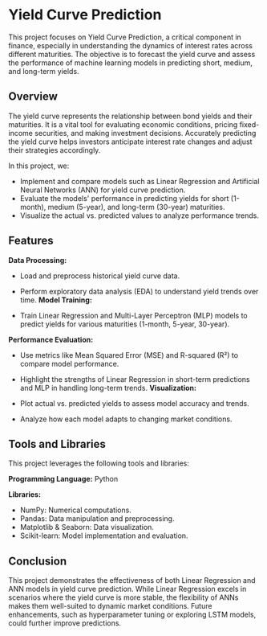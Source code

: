 # Yield Curve Prediction
This project focuses on Yield Curve Prediction, a critical component in finance, especially in understanding the dynamics of interest rates across different maturities. The objective is to forecast the yield curve and assess the performance of machine learning models in predicting short, medium, and long-term yields.

## Overview
The yield curve represents the relationship between bond yields and their maturities. It is a vital tool for evaluating economic conditions, pricing fixed-income securities, and making investment decisions. Accurately predicting the yield curve helps investors anticipate interest rate changes and adjust their strategies accordingly.

In this project, we:

  - Implement and compare models such as Linear Regression and Artificial Neural Networks (ANN) for yield curve prediction.
  - Evaluate the models' performance in predicting yields for short (1-month), medium (5-year), and long-term (30-year) maturities.
  - Visualize the actual vs. predicted values to analyze performance trends.
## Features
**Data Processing:**

- Load and preprocess historical yield curve data.
- Perform exploratory data analysis (EDA) to understand yield trends over time.
**Model Training:**

- Train Linear Regression and Multi-Layer Perceptron (MLP) models to predict yields for various maturities (1-month, 5-year, 30-year).

**Performance Evaluation:**

- Use metrics like Mean Squared Error (MSE) and R-squared (R²) to compare model performance.
- Highlight the strengths of Linear Regression in short-term predictions and MLP in handling long-term trends.
**Visualization:**

- Plot actual vs. predicted yields to assess model accuracy and trends.
- Analyze how each model adapts to changing market conditions.
## Tools and Libraries
This project leverages the following tools and libraries:

**Programming Language:** Python

**Libraries:**

- NumPy: Numerical computations.
- Pandas: Data manipulation and preprocessing.
- Matplotlib & Seaborn: Data visualization.
- Scikit-learn: Model implementation and evaluation.

## Conclusion
This project demonstrates the effectiveness of both Linear Regression and ANN models in yield curve prediction. While Linear Regression excels in scenarios where the yield curve is more stable, the flexibility of ANNs makes them well-suited to dynamic market conditions. Future enhancements, such as hyperparameter tuning or exploring LSTM models, could further improve predictions.
